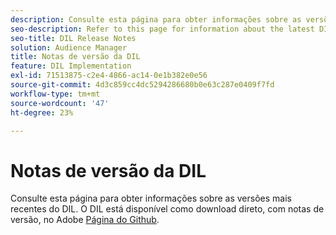```yaml
---
description: Consulte esta página para obter informações sobre as versões mais recentes do DIL
seo-description: Refer to this page for information about the latest DIL releases
seo-title: DIL Release Notes
solution: Audience Manager
title: Notas de versão da DIL
feature: DIL Implementation
exl-id: 71513875-c2e4-4866-ac14-0e1b382e0e56
source-git-commit: 4d3c859cc4dc5294286680b0e63c287e0409f7fd
workflow-type: tm+mt
source-wordcount: '47'
ht-degree: 23%

---
```


# Notas de versão da DIL

Consulte esta página para obter informações sobre as versões mais recentes do DIL. O DIL está disponível como download direto, com notas de versão, no Adobe [Página do Github](https://github.com/Adobe-Marketing-Cloud/dil/releases).
